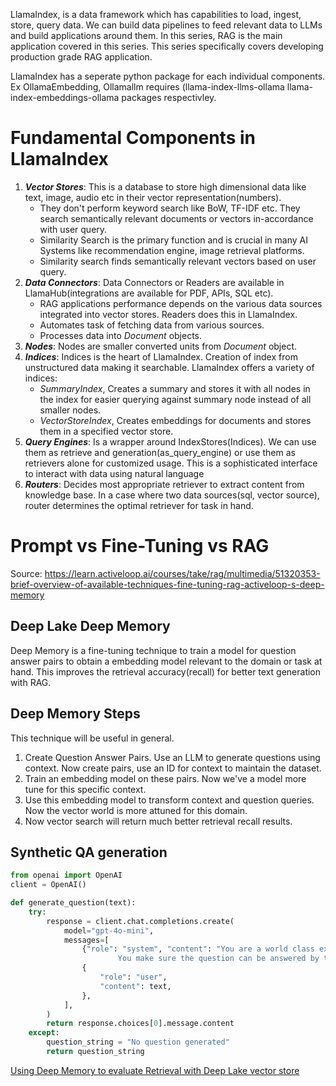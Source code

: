 LlamaIndex, is a data framework which has capabilities to load, ingest, store, query data. We can build data pipelines to feed relevant data to LLMs and build applications around them. In this series, RAG is the main application covered in this series. This series specifically covers developing production grade RAG application.

LlamaIndex has a seperate python package for each individual components. Ex OllamaEmbedding, Ollamallm requires (llama-index-llms-ollama llama-index-embeddings-ollama packages respectivley.
# Fundamental Components in LlamaIndex

1. ___Vector Stores___: This is a database to store high dimensional data like text, image, audio etc in their vector representation(numbers).
	* They don't perform keyword search like BoW, TF-IDF etc. They search semantically relevant documents or vectors in-accordance with user query.
	* Similarity Search is the primary function and is crucial in many AI Systems like recommendation engine, image retrieval platforms.
	* Similarity search finds semantically relevant vectors based on user query.
2. ___Data Connectors___: Data Connectors or Readers are available in LlamaHub(integrations are available for PDF, APIs, SQL etc).
	* RAG applications performance depends on the various data sources integrated into vector stores. Readers does this in LlamaIndex.
	* Automates task of fetching data from various sources.
	* Processes data into _Document_ objects.
3. ___Nodes___: Nodes are smaller converted units from _Document_ object.
4. ___Indices___: Indices is the heart of LlamaIndex. Creation of index from unstructured data making it searchable. LlamaIndex offers a variety of indices:
	* _SummaryIndex_, Creates a summary and stores it with all nodes in the index for easier querying against summary node instead of all smaller nodes.
	* _VectorStoreIndex_, Creates embeddings for documents and stores them in a specified vector store.
5. ___Query Engines___: Is a wrapper around IndexStores(Indices). We can use them as retrieve and generation(as_query_engine) or use them as retrievers alone for customized usage. This is a sophisticated interface to interact with data using natural language
6. ___Routers___: Decides most appropriate retriever to extract content from knowledge base. In a case where two data sources(sql, vector source), router determines the optimal retriever for task in hand.

# Prompt vs Fine-Tuning vs RAG

Source: https://learn.activeloop.ai/courses/take/rag/multimedia/51320353-brief-overview-of-available-techniques-fine-tuning-rag-activeloop-s-deep-memory

## Deep Lake Deep Memory

Deep Memory is a fine-tuning technique to train a model for question answer pairs to obtain a embedding model relevant to the domain or task at hand. This improves the retrieval accuracy(recall) for better text generation with RAG.

## Deep Memory Steps

This technique will be useful in general.

1. Create Question Answer Pairs. Use an LLM to generate questions using context. Now create pairs, use an ID for context to maintain the dataset.
2. Train an embedding model on these pairs. Now we've a model more tune for this specific context.
3. Use this embedding model to transform context and question queries. Now the vector world is more attuned for this domain.
4. Now vector search will return much better retrieval recall results.

## Synthetic QA generation

```Python
from openai import OpenAI
client = OpenAI()

def generate_question(text):
    try:
        response = client.chat.completions.create(
            model="gpt-4o-mini",
            messages=[
                {"role": "system", "content": "You are a world class expert for generating questions based on provided context. \
                        You make sure the question can be answered by the text."},
                {
                    "role": "user",
                    "content": text,
                },
            ],
        )
        return response.choices[0].message.content
    except:
        question_string = "No question generated"
        return question_string
```

[Using Deep Memory to evaluate Retrieval with Deep Lake vector store](https://learn.activeloop.ai/courses/take/rag/multimedia/51320354-using-deep-memory-to-boost-retrieval-accuracy-up-to-22-on-average)